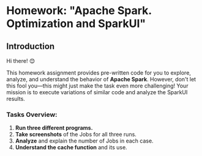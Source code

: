 # Homework: "Apache Spark. Optimization and SparkUI"

## Introduction

Hi there! 😊

This homework assignment provides pre-written code for you to explore, analyze, and understand the behavior of **Apache Spark**. However, don't let this fool you—this might just make the task even more challenging! Your mission is to execute variations of similar code and analyze the SparkUI results.

### Tasks Overview:

1. **Run three different programs.**
2. **Take screenshots** of the Jobs for all three runs.
3. **Analyze** and explain the number of Jobs in each case.
4. **Understand the cache function** and its use.
